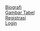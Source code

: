 [Biografi ](https://rafifzharif.github.io/Rafif/Biografi/) <br>
[Gambar Tabel ](https://rafifzharif.github.io/Rafif/GambarTabel/) <br>
[Registrasi ](https://rafifzharif.github.io/Rafif/Registrasi/) <br>
[Login ](https://rafifzharif.github.io/Rafif/Login/)
